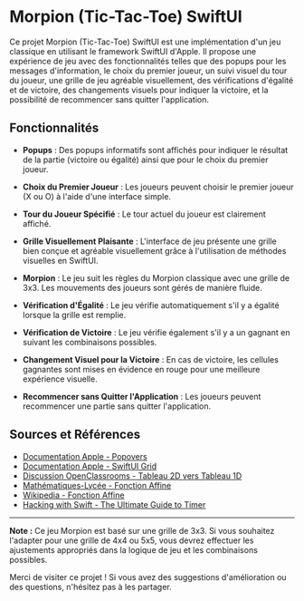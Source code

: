 # Morpion (Tic-Tac-Toe) SwiftUI

Ce projet Morpion (Tic-Tac-Toe) SwiftUI est une implémentation d'un jeu classique en utilisant le framework SwiftUI d'Apple. Il propose une expérience de jeu avec des fonctionnalités telles que des popups pour les messages d'information, le choix du premier joueur, un suivi visuel du tour du joueur, une grille de jeu agréable visuellement, des vérifications d'égalité et de victoire, des changements visuels pour indiquer la victoire, et la possibilité de recommencer sans quitter l'application.

## Fonctionnalités

- **Popups** : Des popups informatifs sont affichés pour indiquer le résultat de la partie (victoire ou égalité) ainsi que pour le choix du premier joueur.

- **Choix du Premier Joueur** : Les joueurs peuvent choisir le premier joueur (X ou O) à l'aide d'une interface simple.

- **Tour du Joueur Spécifié** : Le tour actuel du joueur est clairement affiché.

- **Grille Visuellement Plaisante** : L'interface de jeu présente une grille bien conçue et agréable visuellement grâce à l'utilisation de méthodes visuelles en SwiftUI.

- **Morpion** : Le jeu suit les règles du Morpion classique avec une grille de 3x3. Les mouvements des joueurs sont gérés de manière fluide.

- **Vérification d'Égalité** : Le jeu vérifie automatiquement s'il y a égalité lorsque la grille est remplie.

- **Vérification de Victoire** : Le jeu vérifie également s'il y a un gagnant en suivant les combinaisons possibles.

- **Changement Visuel pour la Victoire** : En cas de victoire, les cellules gagnantes sont mises en évidence en rouge pour une meilleure expérience visuelle.

- **Recommencer sans Quitter l'Application** : Les joueurs peuvent recommencer une partie sans quitter l'application.

## Sources et Références

- [Documentation Apple - Popovers](https://developer.apple.com/forums/thread/686024)
- [Documentation Apple - SwiftUI Grid](https://developer.apple.com/documentation/swiftui/grid)
- [Discussion OpenClassrooms - Tableau 2D vers Tableau 1D](https://openclassrooms.com/forum/sujet/tableau-2d-gt-1d-53825)
- [Mathématiques-Lycée - Fonction Affine](https://www.mathematiques-lycee.com/2nde-05-fonction-affine.html)
- [Wikipedia - Fonction Affine](https://fr.wikipedia.org/wiki/Fonction_affine)
- [Hacking with Swift - The Ultimate Guide to Timer](https://www.hackingwithswift.com/articles/117/the-ultimate-guide-to-timer)

---

**Note :** Ce jeu Morpion est basé sur une grille de 3x3. Si vous souhaitez l'adapter pour une grille de 4x4 ou 5x5, vous devrez effectuer les ajustements appropriés dans la logique de jeu et les combinaisons possibles.

Merci de visiter ce projet ! Si vous avez des suggestions d'amélioration ou des questions, n'hésitez pas à les partager.
